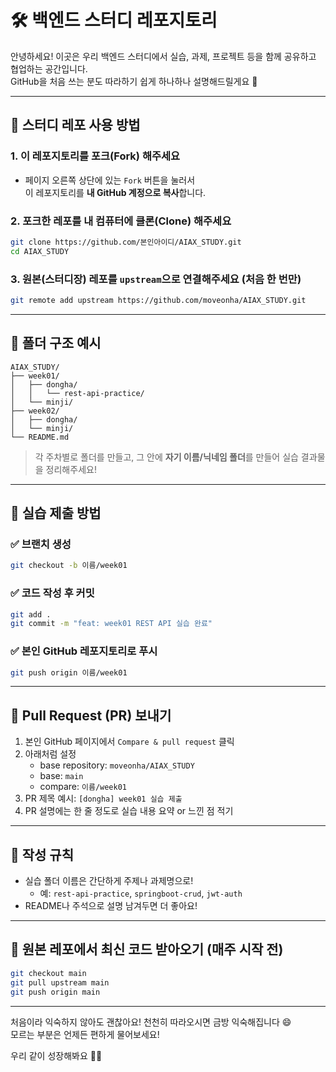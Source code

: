 # 🛠 백엔드 스터디 레포지토리

안녕하세요! 이곳은 우리 백엔드 스터디에서 실습, 과제, 프로젝트 등을 함께 공유하고 협업하는 공간입니다.  
GitHub을 처음 쓰는 분도 따라하기 쉽게 하나하나 설명해드릴게요 🙌

---

## 📌 스터디 레포 사용 방법

### 1. 이 레포지토리를 **포크(Fork)** 해주세요
- 페이지 오른쪽 상단에 있는 `Fork` 버튼을 눌러서  
  이 레포지토리를 **내 GitHub 계정으로 복사**합니다.

### 2. 포크한 레포를 내 컴퓨터에 **클론(Clone)** 해주세요
```bash
git clone https://github.com/본인아이디/AIAX_STUDY.git
cd AIAX_STUDY
```

### 3. 원본(스터디장) 레포를 `upstream`으로 연결해주세요 (처음 한 번만)
```bash
git remote add upstream https://github.com/moveonha/AIAX_STUDY.git
```

---

## 📁 폴더 구조 예시

```
AIAX_STUDY/
├── week01/
│   ├── dongha/
│   │   └── rest-api-practice/
│   └── minji/
├── week02/
│   ├── dongha/
│   └── minji/
└── README.md
```

> 각 주차별로 폴더를 만들고, 그 안에 **자기 이름/닉네임 폴더**를 만들어 실습 결과물을 정리해주세요!

---

## 🧪 실습 제출 방법

### ✅ 브랜치 생성
```bash
git checkout -b 이름/week01
```

### ✅ 코드 작성 후 커밋
```bash
git add .
git commit -m "feat: week01 REST API 실습 완료"
```

### ✅ 본인 GitHub 레포지토리로 푸시
```bash
git push origin 이름/week01
```

---

## 🔁 Pull Request (PR) 보내기

1. 본인 GitHub 페이지에서 `Compare & pull request` 클릭
2. 아래처럼 설정
   - base repository: `moveonha/AIAX_STUDY`
   - base: `main`
   - compare: `이름/week01`
3. PR 제목 예시: `[dongha] week01 실습 제출`
4. PR 설명에는 한 줄 정도로 실습 내용 요약 or 느낀 점 적기

---

## 📝 작성 규칙

- 실습 폴더 이름은 간단하게 주제나 과제명으로!
  - 예: `rest-api-practice`, `springboot-crud`, `jwt-auth`
- README나 주석으로 설명 남겨두면 더 좋아요!

---

## 🔄 원본 레포에서 최신 코드 받아오기 (매주 시작 전)

```bash
git checkout main
git pull upstream main
git push origin main
```

---

처음이라 익숙하지 않아도 괜찮아요! 천천히 따라오시면 금방 익숙해집니다 😄  
모르는 부분은 언제든 편하게 물어보세요!

우리 같이 성장해봐요 💪🔥
